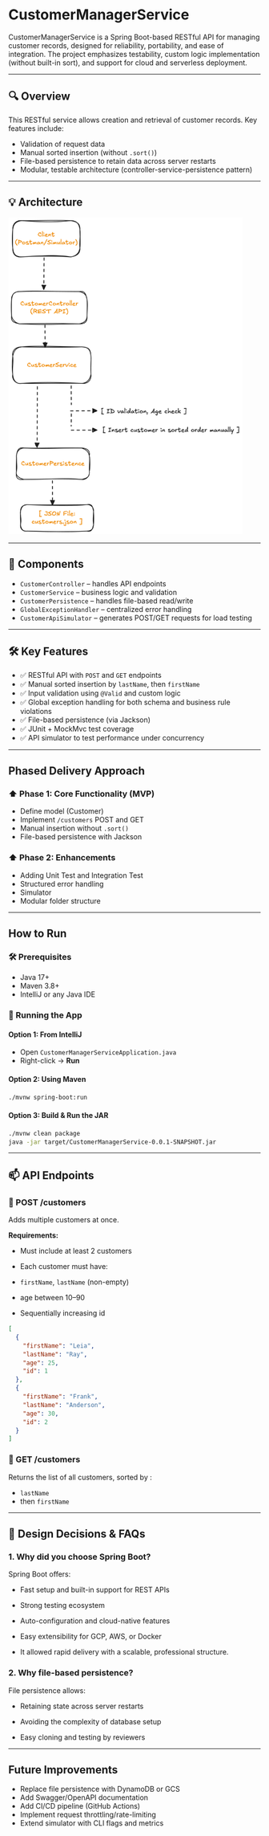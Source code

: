 # CustomerManagerService
CustomerManagerService is a Spring Boot-based RESTful API for managing customer records, designed for reliability, portability, and ease of integration. The project emphasizes testability, custom logic implementation (without built-in sort), and support for cloud and serverless deployment.

---
## 🔍 Overview

This RESTful service allows creation and retrieval of customer records. Key features include:

- Validation of request data
- Manual sorted insertion (without `.sort()`)
- File-based persistence to retain data across server restarts
- Modular, testable architecture (controller-service-persistence pattern)

---
## 💡 Architecture
<img width="468" alt="image" src="assets/flowDiagram.png">

---
## 🔧 Components

- `CustomerController` – handles API endpoints
- `CustomerService` – business logic and validation
- `CustomerPersistence` – handles file-based read/write
- `GlobalExceptionHandler` – centralized error handling
- `CustomerApiSimulator` – generates POST/GET requests for load testing

---
## 🛠 Key Features

- ✅ RESTful API with `POST` and `GET` endpoints
- ✅ Manual sorted insertion by `lastName`, then `firstName`
- ✅ Input validation using `@Valid` and custom logic
- ✅ Global exception handling for both schema and business rule violations
- ✅ File-based persistence (via Jackson) 
- ✅ JUnit + MockMvc test coverage
- ✅ API simulator to test performance under concurrency

---

## Phased Delivery Approach
### ⬆️ Phase 1: Core Functionality (MVP)
* Define model (Customer)
* Implement `/customers` POST and GET
* Manual insertion without `.sort()`
* File-based persistence with Jackson

### ⬆️ Phase 2: Enhancements
* Adding Unit Test and Integration Test
* Structured error handling
* Simulator
* Modular folder structure

---
## How to Run
### 🛠 Prerequisites
- Java 17+
- Maven 3.8+
- IntelliJ or any Java IDE
### 🏃 Running the App

#### Option 1: From IntelliJ
- Open `CustomerManagerServiceApplication.java`
- Right-click → **Run**

#### Option 2: Using Maven
```bash
./mvnw spring-boot:run
```
#### Option 3: Build & Run the JAR
```bash
./mvnw clean package
java -jar target/CustomerManagerService-0.0.1-SNAPSHOT.jar
```
---
## 📫 API Endpoints

### 🔹 POST /customers
Adds multiple customers at once.

**Requirements:**
* Must include at least 2 customers

* Each customer must have:

* `firstName`, `lastName` (non-empty)

* age between 10–90

* Sequentially increasing id
```JSON
[
  {
    "firstName": "Leia",
    "lastName": "Ray",
    "age": 25,
    "id": 1
  },
  {
    "firstName": "Frank",
    "lastName": "Anderson",
    "age": 30,
    "id": 2
  }
]
```

### 🔹 GET /customers

Returns the list of all customers, sorted by :
* `lastName`
*  then `firstName`

---
## 📝 Design Decisions & FAQs
### 1. Why did you choose Spring Boot?
Spring Boot offers:

* Fast setup and built-in support for REST APIs

* Strong testing ecosystem

* Auto-configuration and cloud-native features

* Easy extensibility for GCP, AWS, or Docker

* It allowed rapid delivery with a scalable, professional structure.

### 2. Why file-based persistence?
File persistence allows:

* Retaining state across server restarts

* Avoiding the complexity of database setup

* Easy cloning and testing by reviewers

---
## Future Improvements
* Replace file persistence with DynamoDB or GCS 
* Add Swagger/OpenAPI documentation 
* Add CI/CD pipeline (GitHub Actions)
* Implement request throttling/rate-limiting 
* Extend simulator with CLI flags and metrics